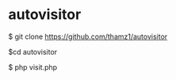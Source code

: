 # autovisitor<br>
>
$ git clone https://github.com/thamz1/autovisitor<br>
>
$cd autovisitor<br>
>
$ php visit.php
